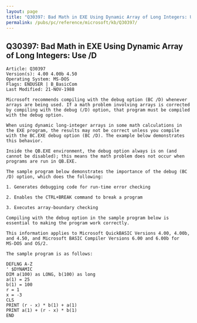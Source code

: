 ```yaml
---
layout: page
title: "Q30397: Bad Math in EXE Using Dynamic Array of Long Integers: Use /D"
permalink: /pubs/pc/reference/microsoft/kb/Q30397/
---
```


## Q30397: Bad Math in EXE Using Dynamic Array of Long Integers: Use /D

	Article: Q30397
	Version(s): 4.00 4.00b 4.50
	Operating System: MS-DOS
	Flags: ENDUSER | B_BasicCom
	Last Modified: 21-NOV-1988
	
	Microsoft recommends compiling with the debug option (BC /D) whenever
	arrays are being used. If a math problem involving arrays is corrected
	by compiling with the debug (/D) option, that program must be compiled
	with the debug option.
	
	When using dynamic long-integer arrays in some math calculations in
	the EXE program, the results may not be correct unless you compile
	with the BC.EXE debug option (BC /D). The example below demonstrates
	this behavior.
	
	Inside the QB.EXE environment, the debug option always is on (and
	cannot be disabled); this means the math problem does not occur when
	programs are run in QB.EXE.
	
	The sample program below demonstrates the importance of the debug (BC
	/D) option, which does the following:
	
	1. Generates debugging code for run-time error checking
	
	2. Enables the CTRL+BREAK command to break a program
	
	3. Executes array-boundary checking
	
	Compiling with the debug option in the sample program below is
	essential to making the program work correctly.
	
	This information applies to Microsoft QuickBASIC Versions 4.00, 4.00b,
	and 4.50, and Microsoft BASIC Compiler Versions 6.00 and 6.00b for
	MS-DOS and OS/2.
	
	The sample program is as follows:
	
	DEFLNG A-Z
	' $DYNAMIC
	DIM a(100) as LONG, b(100) as long
	a(1) = 25
	b(1) = 100
	r = 1
	x = -3
	CLS
	PRINT (r - x) * b(1) + a(1)
	PRINT a(1) + (r - x) * b(1)
	END
